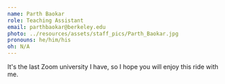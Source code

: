 ```yaml
---
name: Parth Baokar
role: Teaching Assistant
email: parthbaokar@berkeley.edu
photo: ../resources/assets/staff_pics/Parth_Baokar.jpg
pronouns: he/him/his
oh: N/A
---
```


It's the last Zoom university I have, so I hope you will enjoy this ride with me.
